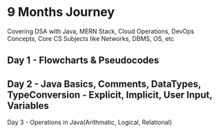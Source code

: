 # 9 Months Journey

Covering DSA with Java, MERN Stack, Cloud Operations, DevOps Concepts, Core CS Subjects like Networks, DBMS, OS, etc

Day 1 - Flowcharts & Pseudocodes
--
Day 2 - Java Basics, Comments, DataTypes, TypeConversion - Explicit, Implicit, User Input, Variables
--
Day 3 - Operations in Java(Arithmatic, Logical, Relational)